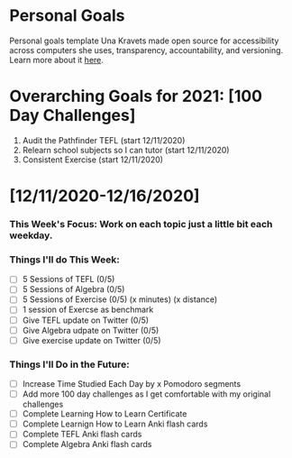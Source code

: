 Personal Goals
==============
Personal goals template Una Kravets made open source for accessibility across computers she uses, transparency, accountability, and versioning. Learn more about it [here](http://una.im/personal-goals-guide).

# Overarching Goals for 2021: [100 Day Challenges]
1. Audit the Pathfinder TEFL              (start 12/11/2020)
2. Relearn school subjects so I can tutor (start 12/11/2020)
3. Consistent Exercise                    (start 12/11/2020)

# [12/11/2020-12/16/2020]

### This Week's Focus: Work on each topic just a little bit each weekday.

### Things I'll do This Week:

- [ ] 5 Sessions of TEFL              (0/5)
- [ ] 5 Sessions of Algebra           (0/5)
- [ ] 5 Sessions of Exercise          (0/5) (x minutes) (x distance)
- [ ] 1 session of Exercse as benchmark
- [ ] Give TEFL update on Twitter     (0/5)
- [ ] Give Algebra udpate on Twitter  (0/5)
- [ ] Give exercise update on Twitter (0/5)

### Things I'll Do in the Future:

- [ ] Increase Time Studied Each Day by x Pomodoro segments
- [ ] Add more 100 day challenges as I get comfortable with my original challenges
- [ ] Complete Learning How to Learn Certificate
- [ ] Complete Learnign How to Learn Anki flash cards
- [ ] Complete TEFL Anki flash cards
- [ ] Complete Algebra Anki flash cards
